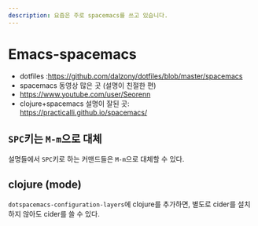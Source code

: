 ```yaml
---
description: 요즘은 주로 spacemacs를 쓰고 있습니다.
---
```


# Emacs-spacemacs

- dotfiles :https://github.com/dalzony/dotfiles/blob/master/spacemacs
- spacemacs 동영상 많은 곳 (설명이 친절한 편)
 - https://www.youtube.com/user/Seorenn
- clojure+spacemacs 설명이 잘된 곳: https://practicalli.github.io/spacemacs/

## `SPC`키는 `M-m`으로 대체

설명들에서 `SPC`키로 하는 커맨드들은 `M-m`으로 대체할 수 있다.

## clojure (mode)

`dotspacemacs-configuration-layers`에 clojure를 추가하면,
별도로 cider를 설치하지 않아도 cider를 쓸 수 있다.

